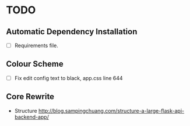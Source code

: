 # TODO

## Automatic Dependency Installation

- [ ] Requirements file.

## Colour Scheme

- [ ] Fix edit config text to black, app.css line 644

## Core Rewrite

- Structure http://blog.sampingchuang.com/structure-a-large-flask-api-backend-app/